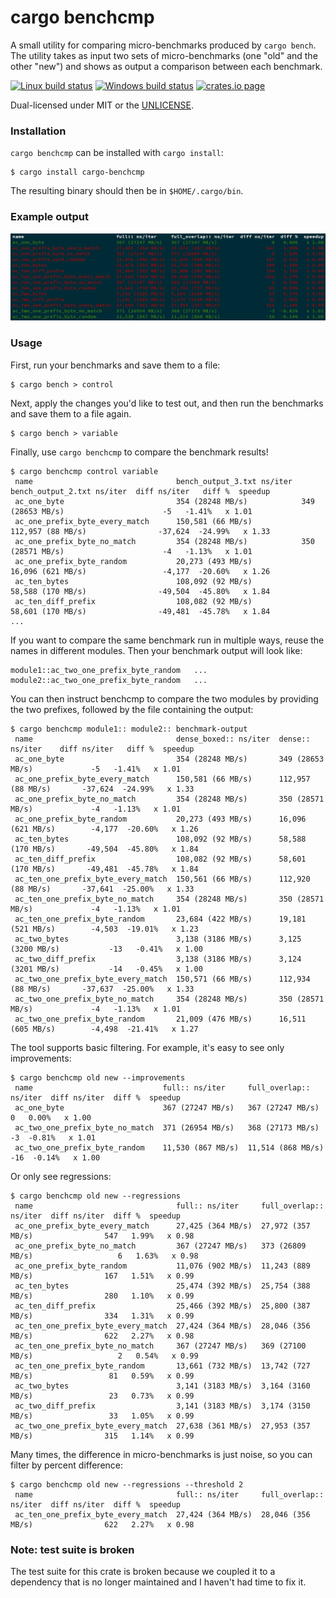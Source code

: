 cargo benchcmp
==============
A small utility for comparing micro-benchmarks produced by `cargo bench`. The
utility takes as input two sets of micro-benchmarks (one "old" and the other
"new") and shows as output a comparison between each benchmark.

[![Linux build status](https://api.travis-ci.org/BurntSushi/cargo-benchcmp.svg)](https://travis-ci.org/BurntSushi/cargo-benchcmp)
[![Windows build status](https://ci.appveyor.com/api/projects/status/github/BurntSushi/cargo-benchcmp?svg=true)](https://ci.appveyor.com/project/BurntSushi/cargo-benchcmp)
[![crates.io page](http://meritbadge.herokuapp.com/cargo-benchcmp)](https://crates.io/crates/cargo-benchcmp)

Dual-licensed under MIT or the [UNLICENSE](http://unlicense.org).

### Installation

`cargo benchcmp` can be installed with `cargo install`:

```
$ cargo install cargo-benchcmp
```

The resulting binary should then be in `$HOME/.cargo/bin`.

### Example output

![Coloured example output on aho-corasick benchmarks](coloured_output_example.png)

### Usage

First, run your benchmarks and save them to a file:

```
$ cargo bench > control
```

Next, apply the changes you'd like to test out, and then run the benchmarks and
save them to a file again.

```
$ cargo bench > variable
```

Finally, use `cargo benchcmp` to compare the benchmark results!

```
$ cargo benchcmp control variable
 name                                bench_output_3.txt ns/iter  bench_output_2.txt ns/iter  diff ns/iter   diff %  speedup
 ac_one_byte                         354 (28248 MB/s)            349 (28653 MB/s)                      -5   -1.41%   x 1.01
 ac_one_prefix_byte_every_match      150,581 (66 MB/s)           112,957 (88 MB/s)                -37,624  -24.99%   x 1.33
 ac_one_prefix_byte_no_match         354 (28248 MB/s)            350 (28571 MB/s)                      -4   -1.13%   x 1.01
 ac_one_prefix_byte_random           20,273 (493 MB/s)           16,096 (621 MB/s)                 -4,177  -20.60%   x 1.26
 ac_ten_bytes                        108,092 (92 MB/s)           58,588 (170 MB/s)                -49,504  -45.80%   x 1.84
 ac_ten_diff_prefix                  108,082 (92 MB/s)           58,601 (170 MB/s)                -49,481  -45.78%   x 1.84
...
```

If you want to compare the same benchmark run in multiple ways, reuse the names
in different modules. Then your benchmark output will look like:

```
module1::ac_two_one_prefix_byte_random   ...
module2::ac_two_one_prefix_byte_random   ...
```

You can then instruct benchcmp to compare the two modules by providing the two
prefixes, followed by the file containing the output:

```
$ cargo benchcmp module1:: module2:: benchmark-output
 name                                dense_boxed:: ns/iter  dense:: ns/iter    diff ns/iter   diff %  speedup
 ac_one_byte                         354 (28248 MB/s)       349 (28653 MB/s)             -5   -1.41%   x 1.01
 ac_one_prefix_byte_every_match      150,581 (66 MB/s)      112,957 (88 MB/s)       -37,624  -24.99%   x 1.33
 ac_one_prefix_byte_no_match         354 (28248 MB/s)       350 (28571 MB/s)             -4   -1.13%   x 1.01
 ac_one_prefix_byte_random           20,273 (493 MB/s)      16,096 (621 MB/s)        -4,177  -20.60%   x 1.26
 ac_ten_bytes                        108,092 (92 MB/s)      58,588 (170 MB/s)       -49,504  -45.80%   x 1.84
 ac_ten_diff_prefix                  108,082 (92 MB/s)      58,601 (170 MB/s)       -49,481  -45.78%   x 1.84
 ac_ten_one_prefix_byte_every_match  150,561 (66 MB/s)      112,920 (88 MB/s)       -37,641  -25.00%   x 1.33
 ac_ten_one_prefix_byte_no_match     354 (28248 MB/s)       350 (28571 MB/s)             -4   -1.13%   x 1.01
 ac_ten_one_prefix_byte_random       23,684 (422 MB/s)      19,181 (521 MB/s)        -4,503  -19.01%   x 1.23
 ac_two_bytes                        3,138 (3186 MB/s)      3,125 (3200 MB/s)           -13   -0.41%   x 1.00
 ac_two_diff_prefix                  3,138 (3186 MB/s)      3,124 (3201 MB/s)           -14   -0.45%   x 1.00
 ac_two_one_prefix_byte_every_match  150,571 (66 MB/s)      112,934 (88 MB/s)       -37,637  -25.00%   x 1.33
 ac_two_one_prefix_byte_no_match     354 (28248 MB/s)       350 (28571 MB/s)             -4   -1.13%   x 1.01
 ac_two_one_prefix_byte_random       21,009 (476 MB/s)      16,511 (605 MB/s)        -4,498  -21.41%   x 1.27
```

The tool supports basic filtering. For example, it's easy to see only
improvements:

```
$ cargo benchcmp old new --improvements
 name                             full:: ns/iter     full_overlap:: ns/iter  diff ns/iter  diff %  speedup
 ac_one_byte                      367 (27247 MB/s)   367 (27247 MB/s)                   0   0.00%   x 1.00
 ac_two_one_prefix_byte_no_match  371 (26954 MB/s)   368 (27173 MB/s)                  -3  -0.81%   x 1.01
 ac_two_one_prefix_byte_random    11,530 (867 MB/s)  11,514 (868 MB/s)                -16  -0.14%   x 1.00
```

Or only see regressions:

```
$ cargo benchcmp old new --regressions
 name                                full:: ns/iter     full_overlap:: ns/iter  diff ns/iter  diff %  speedup
 ac_one_prefix_byte_every_match      27,425 (364 MB/s)  27,972 (357 MB/s)                547   1.99%   x 0.98
 ac_one_prefix_byte_no_match         367 (27247 MB/s)   373 (26809 MB/s)                   6   1.63%   x 0.98
 ac_one_prefix_byte_random           11,076 (902 MB/s)  11,243 (889 MB/s)                167   1.51%   x 0.99
 ac_ten_bytes                        25,474 (392 MB/s)  25,754 (388 MB/s)                280   1.10%   x 0.99
 ac_ten_diff_prefix                  25,466 (392 MB/s)  25,800 (387 MB/s)                334   1.31%   x 0.99
 ac_ten_one_prefix_byte_every_match  27,424 (364 MB/s)  28,046 (356 MB/s)                622   2.27%   x 0.98
 ac_ten_one_prefix_byte_no_match     367 (27247 MB/s)   369 (27100 MB/s)                   2   0.54%   x 0.99
 ac_ten_one_prefix_byte_random       13,661 (732 MB/s)  13,742 (727 MB/s)                 81   0.59%   x 0.99
 ac_two_bytes                        3,141 (3183 MB/s)  3,164 (3160 MB/s)                 23   0.73%   x 0.99
 ac_two_diff_prefix                  3,141 (3183 MB/s)  3,174 (3150 MB/s)                 33   1.05%   x 0.99
 ac_two_one_prefix_byte_every_match  27,638 (361 MB/s)  27,953 (357 MB/s)                315   1.14%   x 0.99

```

Many times, the difference in micro-benchmarks is just noise, so you can filter
by percent difference:

```
$ cargo benchcmp old new --regressions --threshold 2
 name                                full:: ns/iter     full_overlap:: ns/iter  diff ns/iter  diff %  speedup
 ac_ten_one_prefix_byte_every_match  27,424 (364 MB/s)  28,046 (356 MB/s)                622   2.27%   x 0.98
```


### Note: test suite is broken

The test suite for this crate is broken because we coupled it to a dependency
that is no longer maintained and I haven't had time to fix it.
